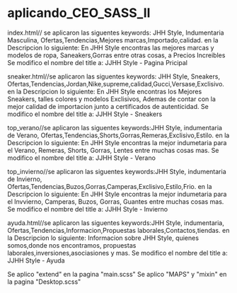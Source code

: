 # aplicando_CEO_SASS_II
index.html// se aplicaron las siguentes keywords: JHH Style, Indumentaria Masculina, Ofertas,Tendencias,Mejores marcas,Importado,calidad.
en la Descripcion lo siguiente: En JHH Style encontras las mejores marcas y modelos de ropa, Saneakers,Gorras entre otras cosas, a Precios Increibles
Se modifico el nombre del title a: JJHH Style - Pagina Pricipal


sneaker.html//se aplicaron las siguentes keywords: JHH Style, Sneakers, Ofertas,Tendencias,Jordan,Nike,supreme,calidad,Gucci,Versase,Exclisivo.
en la Descripcion lo siguiente: En JHH Style encontras los Mejores Sneakers, talles colores y modelos Exclisivos, Ademas de contar con la mejor calidad de importacion junto a certificados de autenticidad.
Se modifico el nombre del title a: JJHH Style - Sneakers


top_verano//se aplicaron las siguentes keywords:JHH Style, indumentaria de Verano, Ofertas,Tendencias,Shorts,Gorras,Remeras,Exclisivo,Estilo.
en la Descripcion lo siguiente: En JHH Style encontras la mejor indumetaria para el Verano, Remeras, Shorts, Gorras, Lentes entre muchas cosas mas.
Se modifico el nombre del title a: JJHH Style - Verano


top_invierno//se aplicaron las siguentes keywords:JHH Style, indumentaria de Invierno, Ofertas,Tendencias,Buzos,Gorras,Camperas,Exclisivo,Estilo,Frio.
en la Descripcion lo siguiente: En JHH Style encontras la mejor indumetaria para el Invvierno, Camperas, Buzos, Gorras, Guantes entre muchas cosas mas.
Se modifico el nombre del title a: JJHH Style - Invierno


ayuda.html//se aplicaron las siguentes keywords:JHH Style, indumentaria, Ofertas,Tendencias,Informacion,Propuestas laborales,Contactos,tiendas.
en la Descripcion lo siguiente: Informacion sobre JHH Style, quienes somos,donde nos encontramos, propuestas laborales,inversiones,asociasiones y mas.
Se modifico el nombre del title a: JJHH Style - Ayuda



Se aplico "extend" en la pagina "main.scss"
Se aplico "MAPS" y "mixin" en la pagina "Desktop.scss"


